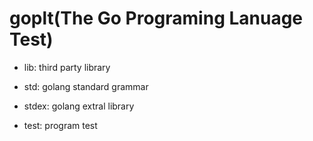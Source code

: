 # goplt(The Go Programing Lanuage Test)

- lib: third party library

- std: golang standard grammar

- stdex: golang extral library

- test: program test

